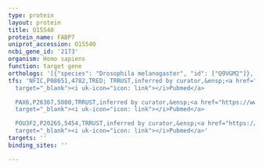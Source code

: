 ```yaml
---
type: protein
layout: protein
title: O15540
protein_name: FABP7
uniprot_accession: O15540
ncbi_gene_id: '2173'
organism: Homo sapiens
function: target gene
orthologs: '[{"species": "Drosophila melanogaster", "id": ["Q9VGM2"]}, {"species": "Mus musculus", "id": ["<a href=\"/protein/p51880\">P51880</a>"]}, {"species": "Rattus norvegicus", "id": ["P55051"]}]'
tfs: 'NFIC,P08651,4782,TRED; TRRUST,inferred by curator,&ensp;<a href="https://www.ncbi.nlm.nih.gov/pubmed/?term=10896661%5Buid%5D+OR+21771320%5Buid%5D+OR+19540848%5Buid%5D+OR+17202159%5Buid%5D+OR+29087512%5Buid%5D"
  target="_blank"><i uk-icon="icon: link"></i>Pubmed</a>

  PAX6,P26367,5080,TRRUST,inferred by curator,&ensp;<a href="https://www.ncbi.nlm.nih.gov/pubmed/?term=22583899%5Buid%5D+OR+29087512%5Buid%5D"
  target="_blank"><i uk-icon="icon: link"></i>Pubmed</a>

  POU3F2,P20265,5454,TRRUST,inferred by curator,&ensp;<a href="https://www.ncbi.nlm.nih.gov/pubmed/?term=21771320%5Buid%5D+OR+29087512%5Buid%5D"
  target="_blank"><i uk-icon="icon: link"></i>Pubmed</a>'
targets: ''
binding_sites: ''

---
```


